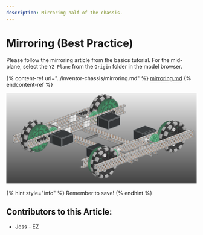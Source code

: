 ```yaml
---
description: Mirroring half of the chassis.
---
```


# Mirroring (Best Practice)

Please follow the mirroring article from the basics tutorial.  For the mid-plane, select the `YZ Plane` from the `Origin` folder in the model browser. 

{% content-ref url="../inventor-chassis/mirroring.md" %}
[mirroring.md](../inventor-chassis/mirroring.md)
{% endcontent-ref %}

![Completed Chassis Subassembly](<../../../.gitbook/assets/image (206).png>)

{% hint style="info" %}
Remember to save!
{% endhint %}



## Contributors to this Article:

* Jess - EZ

